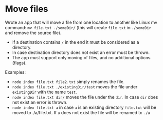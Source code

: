 # Move files


Wrote an app that will move a file from one location to another like Linux mv
command: `mv file.txt ./someDir/` (this will create `file.txt` in `./someDir`
and remove the source file).
- If a destination contains `/` in the end it must be considered as a directory.
- In case destination directory does not exist an error must be thrown.
- The app must support only moving of files, and no additional options (flags).

Examples:
- `node index file.txt file2.txt` simply renames the file.
- `node index file.txt ./existingDir/test` moves the file under `existingDir` with the name `test`.
- `node index file.txt dir/` moves the file under the `dir`. In case `dir` does not exist an error is thrown.
- `node index file.txt a` in case `a` is an existing directory `file.txt` will be moved to ./a/file.txt. If `a` does not exist the file will be renamed to `./a`
